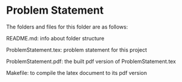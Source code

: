 # Problem Statement

The folders and files for this folder are as follows:

README.md: info about folder structure

ProblemStatement.tex: problem statement for this project

ProblemStatement.pdf: the built pdf version of ProblemStatement.tex

Makefile: to compile the latex document to its pdf version
